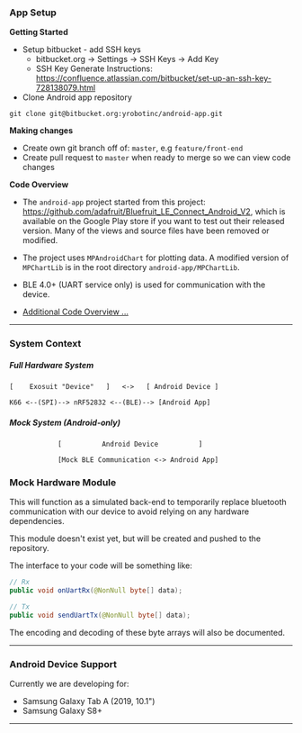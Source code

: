 ### App Setup

**Getting Started**

- Setup bitbucket - add SSH keys
  - bitbucket.org -> Settings -> SSH Keys -> Add Key
  - SSH Key Generate Instructions: https://confluence.atlassian.com/bitbucket/set-up-an-ssh-key-728138079.html
- Clone Android app repository

```
git clone git@bitbucket.org:yrobotinc/android-app.git
```

**Making changes**
- Create own git branch off of: `master`, e.g `feature/front-end`
- Create pull request to `master` when ready to merge so we can view code changes

**Code Overview**
- The `android-app` project started from this project: https://github.com/adafruit/Bluefruit_LE_Connect_Android_V2, which is available on the Google Play store if you want to test out their released version.  Many of the views and source files have been removed or modified.
- The project uses `MPAndroidChart` for plotting data.  A modified version of `MPChartLib` is in the root directory `android-app/MPChartLib`.
- BLE 4.0+ (UART service only) is used for communication with the device.

- [Additional Code Overview ...](doc/code-overview.md)

---

### System Context

##### Full Hardware System
```
[    Exosuit "Device"   ]   <->   [ Android Device ]

K66 <--(SPI)--> nRF52832 <--(BLE)--> [Android App]
```

##### Mock System (Android-only)
```
            [          Android Device          ]

            [Mock BLE Communication <-> Android App]
```

### Mock Hardware Module

This will function as a simulated back-end to temporarily replace bluetooth communication with our device to avoid relying on any hardware dependencies.

This module doesn't exist yet, but will be created and pushed to the repository.

The interface to your code will be something like:

```java
// Rx
public void onUartRx(@NonNull byte[] data);

// Tx
public void sendUartTx(@NonNull byte[] data);
```

The encoding and decoding of these byte arrays will also be documented.

---

### Android Device Support

Currently we are developing for:
- Samsung Galaxy Tab A (2019, 10.1")
- Samsung Galaxy S8+

---
